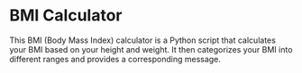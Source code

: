 # BMI Calculator
This BMI (Body Mass Index) calculator is a Python script that calculates your BMI based on your height and weight. 
It then categorizes your BMI into different ranges and provides a corresponding message.

